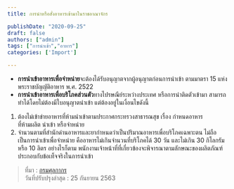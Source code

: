 ```yaml
---
title: การนำหรือสั่งอาหารเข้ามาในราชอาณาจักร

publishDate: "2020-09-25"
draft: false
authors: ["admin"]
tags: ["การนำเข้า","อาหาร"]
categories: ['Import']

---
```


-  **การนำเข้าอาหารเพื่อจำหน่าย**จะต้องได้รับอนุญาตจากผู้อนุญาตก่อนการนำเข้า ตามมาตรา 15  แห่งพระราชบัญญัติอาหาร พ.ศ. 2522    
-  **การนำเข้า****อาหาร****เพื่อบริโภคส่วนตัว**ทางไปรษณีย์ระหว่างประเทศ หรือการนำติดตัวเข้ามา สามารถทำได้โดยไม่ต้องมีใบอนุญาตนำเข้า แต่ต้องอยู่ในเงื่อนไขดังนี้    

1. ต้องไม่เข้าข่ายอาหารที่ห้ามนำเข้าตามประกาศกระทรวงสาธารณสุข เรื่อง กำหนดอาหาร  
ที่ห้ามผลิต นำเข้า หรือจำหน่าย
2. จำนวนตามที่สำนักด่านอาหารและยากำหนดว่าเป็นปริมาณอาหารเพื่อบริโภคเฉพาะตน  ไม่ถือเป็นการนำเข้าเพื่อจำหน่าย คืออาหารไม่เกินจำนวนที่บริโภคได้ 30 วัน และไม่เกิน 30 กิโลกรัม หรือ 10 ลิตร อย่างไรก็ตาม พนักงานเจ้าหน้าที่ที่เกี่ยวข้องจะพิจารณาตามลักษณะของผลิตภัณฑ์ประกอบกับข้อเท็จจริงในการนำเข้า

> ที่มา : [กรมศุลกากร](http://www.customs.go.th/cont_strc_faq.php?lang=th&top_menu=menu_homepage&left_menu=menu_center_004&ini_menu=&current_id=14232832414c505e4e464b4b464b48)   
> วันที่ปรับปรุงล่าสุด : 25 กันยายน 2563